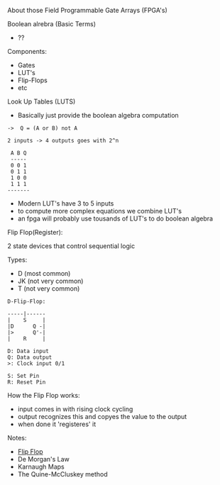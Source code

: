About those Field Programmable Gate Arrays (FPGA's)

Boolean alrebra (Basic Terms)
- ??

Components:
- Gates
- LUT's
- Flip-Flops
- etc

Look Up Tables (LUTS)
- Basically just provide the boolean algebra computation

```
->  Q = (A or B) not A

2 inputs -> 4 outputs goes with 2^n

 A B Q
 -----
 0 0 1
 0 1 1
 1 0 0
 1 1 1
-------
```
- Modern LUT's have 3 to 5 inputs
- to compute more complex equations we combine LUT's
- an fpga will probably use tousands of LUT's to do boolean algebra

Flip Flop(Register):

2 state devices that control sequential logic

Types:
- D (most common)
- JK (not very common)
- T (not very common)

```
D-Flip-Flop:

-----|------
|    S     |
|D      Q -|
|>      Q'-|
|    R     |

D: Data input
Q: Data output
>: Clock input 0/1

S: Set Pin
R: Reset Pin
```

How the Flip Flop works:
- input comes in with rising clock cycling
- output recognizes this and copyes the value to the output
- when done it 'registeres' it

<!-- Understrand:
  - FIFOS
  - Synthesizable vs. Non-Synthesizable Code
  - BRAM
  - Shift Registers
  - all that https://www.nandland.com/articles/fpga-101-fpgas-for-beginners.html
  - UART's
  - MMIO (ALSO UPDATE WIKI ARTICLE FOR THIS IN GERMAN)
-->

<!-- TODO: LOOK AT THIS UNDERSTAND AND ADD LINKS-->
Notes:
- [Flip Flop](http://hyperphysics.phy-astr.gsu.edu/hbase/Electronic//flipflop.html)
- De Morgan's Law
- Karnaugh Maps
- The Quine-McCluskey method
